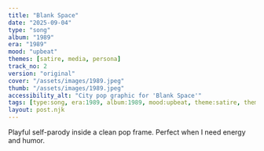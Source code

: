 ```yaml
---
title: "Blank Space"
date: "2025-09-04"
type: "song"
album: "1989"
era: "1989"
mood: "upbeat"
themes: [satire, media, persona]
track_no: 2
version: "original"
cover: "/assets/images/1989.jpeg"
thumb: "/assets/images/1989.jpeg"
accessibility_alt: "City pop graphic for 'Blank Space'"
tags: [type:song, era:1989, album:1989, mood:upbeat, theme:satire, theme:media]
layout: post.njk
---
```

Playful self-parody inside a clean pop frame. Perfect when I need energy and humor.
